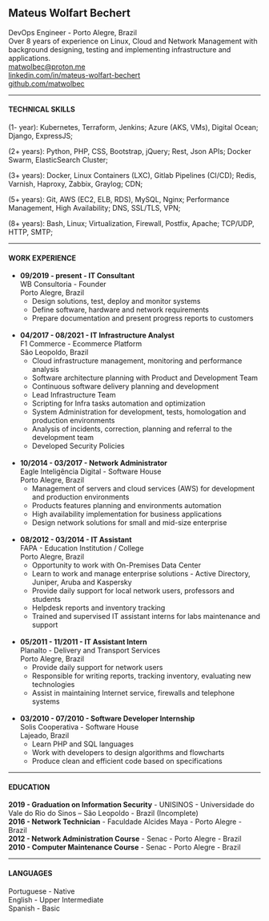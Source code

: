## Mateus Wolfart Bechert

DevOps Engineer - Porto Alegre, Brazil  
Over 8 years of experience on Linux, Cloud and Network Management with background designing, testing and implementing infrastructure and applications.
<br>
<matwolbec@proton.me>  
[linkedin.com/in/mateus-wolfart-bechert](http://linkedin.com/in/mateus-wolfart-bechert)  
[github.com/matwolbec](http://github.com/matwolbec)  

--------

#### TECHNICAL SKILLS

(1- year): Kubernetes, Terraform, Jenkins; Azure (AKS, VMs), Digital Ocean; Django, ExpressJS;

(2+ years): Python, PHP, CSS, Bootstrap, jQuery; Rest, Json APIs; Docker Swarm, ElasticSearch Cluster;

(3+ years): Docker, Linux Containers (LXC), Gitlab Pipelines (CI/CD); Redis, Varnish, Haproxy, Zabbix, Graylog; CDN;

(5+ years): Git, AWS (EC2, ELB, RDS), MySQL, Nginx; Performance Management, High Availability; DNS, SSL/TLS, VPN;

(8+ years): Bash, Linux; Virtualization, Firewall, Postfix, Apache; TCP/UDP, HTTP, SMTP;

--------

#### WORK EXPERIENCE
- **09/2019 - present - IT Consultant**  
 WB Consultoria - Founder  
 Porto Alegre, Brazil  
  - Design solutions, test, deploy and monitor systems
  - Define software, hardware and network requirements
  - Prepare documentation and present progress reports to customers
  <br><br>
- **04/2017 - 08/2021 - IT Infrastructure Analyst**  
  F1 Commerce - Ecommerce Platform  
  São Leopoldo, Brazil  
  - Cloud infrastructure management, monitoring and performance analysis
  - Software architecture planning with Product and Development Team
  - Continuous software delivery planning and development
  - Lead Infrastructure Team
  - Scripting for Infra tasks automation and optimization
  - System Administration for development, tests, homologation and production environments
  - Analysis of incidents, correction, planning and referral to the development team
  - Developed Security Policies
  <br><br>
- **10/2014 - 03/2017 - Network Administrator**  
  Eagle Inteligência Digital - Software House  
  Porto Alegre, Brazil
  - Management of servers and cloud services (AWS) for development and production environments
  - Products features planning and environments automation
  - High availability implementation for business applications
  - Design network solutions for small and mid-size enterprise
  <br><br>
- **08/2012 - 03/2014 - IT Assistant**  
  FAPA - Education Institution / College  
  Porto Alegre, Brazil  
  - Opportunity to work with On-Premises Data Center 
  - Learn to work and manage enterprise solutions - Active Directory, Juniper, Aruba and Kaspersky
  - Provide daily support for local network users, professors and students
  - Helpdesk reports and inventory tracking
  - Trained and supervised IT assistant interns for labs maintenance and support
  <br><br>
- **05/2011 - 11/2011 - IT Assistant Intern**  
  Planalto - Delivery and Transport Services  
  Porto Alegre, Brazil  
  - Provide daily support for network users
  - Responsible for writing reports, tracking inventory, evaluating new technologies
  - Assist in maintaining Internet service, firewalls and telephone systems
  <br><br>
- **03/2010 - 07/2010 - Software Developer Internship**  
  Solis Cooperativa - Software House  
  Lajeado, Brazil  
  - Learn PHP and SQL languages 
  - Work with developers to design algorithms and flowcharts
  - Produce clean and efficient code based on specifications

---------

#### EDUCATION

**2019 - Graduation on Information Security** - UNISINOS - Universidade do Vale do Rio do Sinos – São Leopoldo - Brazil (Incomplete)  
**2016 - Network Technician** - Faculdade Alcides Maya - Porto Alegre - Brazil  
**2012 - Network Administration Course** - Senac - Porto Alegre - Brazil  
**2010 - Computer Maintenance Course** - Senac - Porto Alegre - Brazil


--------------

#### LANGUAGES

Portuguese - Native  
English - Upper Intermediate  
Spanish - Basic

